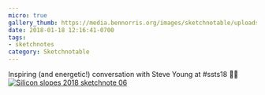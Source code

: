 ```yaml
---
micro: true
gallery_thumb: https://media.bennorris.org/images/sketchnotable/uploads/2018/98513c9fe0.jpg
date: 2018-01-18 12:16:41-0700
tags:
- sketchnotes
category: Sketchnotable
---
```


Inspiring (and energetic!) conversation with Steve Young at #ssts18 ✍🏼 [![Silicon slopes 2018 sketchnote 06](https://media.bennorris.org/images/sketchnotable/uploads/2018/98513c9fe0.jpg)](https://media.bennorris.org/images/sketchnotable/uploads/2018/98513c9fe0.jpg)